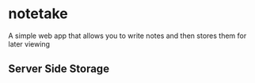 # notetake

A simple web app that allows you to write notes and then stores them for later viewing

## Server Side Storage

